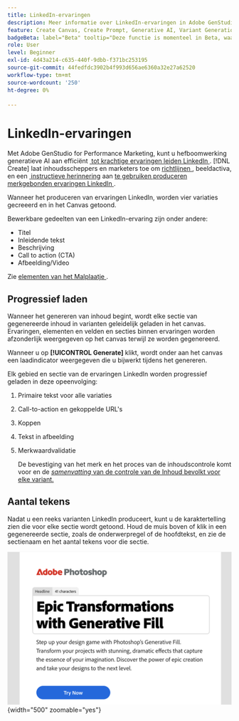 ```yaml
---
title: LinkedIn-ervaringen
description: Meer informatie over LinkedIn-ervaringen in Adobe GenStudio for Performance Marketing.
feature: Create Canvas, Create Prompt, Generative AI, Variant Generation, Content Generation
badgeBeta: label="Beta" tooltip="Deze functie is momenteel in Beta, waardoor bepaalde functionaliteit mogelijk beperkt is of kan worden gewijzigd."
role: User
level: Beginner
exl-id: 4d43a214-c635-440f-9dbb-f371bc253195
source-git-commit: 44fedfdc3902b4f993d656ae6360a32e27a62520
workflow-type: tm+mt
source-wordcount: '250'
ht-degree: 0%

---
```


# LinkedIn-ervaringen

Met Adobe GenStudio for Performance Marketing, kunt u hefboomwerking generatieve AI aan efficiënt [&#x200B; tot krachtige ervaringen leiden LinkedIn &#x200B;](/help/user-guide/create/create-linkedin.md). [!DNL Create] laat inhoudsscheppers en marketers toe om [&#x200B; richtlijnen &#x200B;](/help/user-guide/guidelines/overview.md), beeldactiva, en een [&#x200B; instructieve herinnering &#x200B;](/help/user-guide/effective-prompts.md) aan [&#x200B; te gebruiken produceren merkgebonden ervaringen LinkedIn &#x200B;](/help/user-guide/create/create-email-experience.md).

Wanneer het produceren van ervaringen LinkedIn, worden vier variaties gecreeerd en in het Canvas getoond.

Bewerkbare gedeelten van een LinkedIn-ervaring zijn onder andere:

* Titel
* Inleidende tekst
* Beschrijving
* Call to action (CTA)
* Afbeelding/Video

Zie [&#x200B; elementen van het Malplaatje &#x200B;](/help/user-guide/content/use-templates.md#template-elements).

## Progressief laden

Wanneer het genereren van inhoud begint, wordt elke sectie van gegenereerde inhoud in varianten geleidelijk geladen in het canvas. Ervaringen, elementen en velden en secties binnen ervaringen worden afzonderlijk weergegeven op het canvas terwijl ze worden gegenereerd.

Wanneer u op **[!UICONTROL Generate]** klikt, wordt onder aan het canvas een laadindicator weergegeven die u bijwerkt tijdens het genereren.

Elk gebied en sectie van de ervaringen LinkedIn worden progressief geladen in deze opeenvolging:

1. Primaire tekst voor alle variaties
1. Call-to-action en gekoppelde URL&#39;s
1. Koppen
1. Tekst in afbeelding
1. Merkwaardvalidatie

   De bevestiging van het merk en het proces van de inhoudscontrole komt voor en de [_samenvatting_ van de controle van de Inhoud bevolkt voor elke variant.](/help/user-guide/guidelines/brand-validation.md#content-check-summary)

## Aantal tekens

Nadat u een reeks varianten LinkedIn produceert, kunt u de karaktertelling zien die voor elke sectie wordt getoond. Houd de muis boven of klik in een gegenereerde sectie, zoals de onderwerpregel of de hoofdtekst, en zie de sectienaam en het aantal tekens voor die sectie.

![&#x200B; Aantal van het Karakter &#x200B;](/help/assets/character-count.png){width="500" zoomable="yes"}
